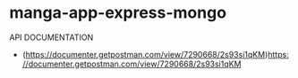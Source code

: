 # manga-app-express-mongo
API DOCUMENTATION
- (https://documenter.getpostman.com/view/7290668/2s93si1qKM)https://documenter.getpostman.com/view/7290668/2s93si1qKM
